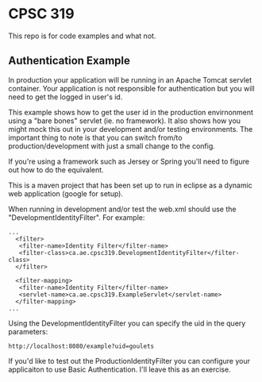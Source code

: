 # CPSC 319

This repo is for code examples and what not.

## Authentication Example

In production your application will be running in an Apache Tomcat servlet container. Your application is not responsible for authentication but you will need to get the logged in user's id.

This example shows how to get the user id in the production envirnonment using a "bare bones" servlet (ie. no framework). It also shows how you might mock this out in your development and/or testing environments. The important thing to note is that you can switch from/to production/development with just a small change to the config.

If you're using a framework such as Jersey or Spring you'll need to figure out how to do the equivalent.

This is a maven project that has been set up to run in eclipse as a dynamic web application (google for setup).


When running in development and/or test the web.xml should use the "DevelopmentIdentityFilter". For example:

```
...
  <filter>
   <filter-name>Identity Filter</filter-name>
   <filter-class>ca.ae.cpsc319.DevelopmentIdentityFilter</filter-class>
  </filter>
  
  <filter-mapping>
   <filter-name>Identity Filter</filter-name>
   <servlet-name>ca.ae.cpsc319.ExampleServlet</servlet-name>
  </filter-mapping>  
...
```

Using the DevelopmentIdentityFilter you can specify the uid in the query parameters:

```
http://localhost:8080/example?uid=goulets
```

If you'd like to test out the ProductionIdentityFilter you can configure your applicaiton to use Basic Authentication. I'll leave this as an exercise.
